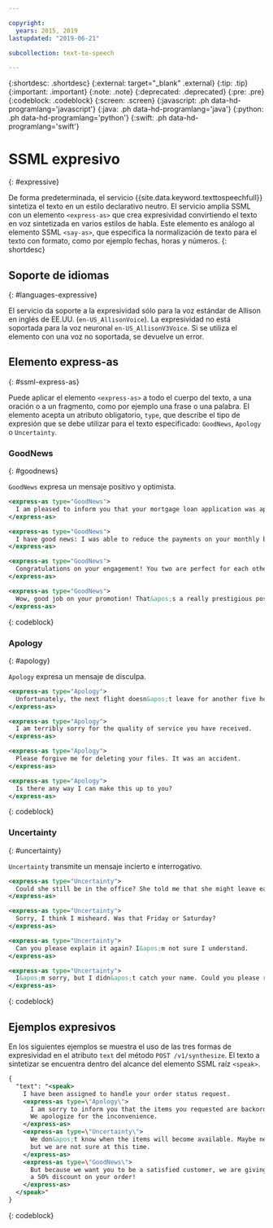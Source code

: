 ```yaml
---

copyright:
  years: 2015, 2019
lastupdated: "2019-06-21"

subcollection: text-to-speech

---
```


{:shortdesc: .shortdesc}
{:external: target="_blank" .external}
{:tip: .tip}
{:important: .important}
{:note: .note}
{:deprecated: .deprecated}
{:pre: .pre}
{:codeblock: .codeblock}
{:screen: .screen}
{:javascript: .ph data-hd-programlang='javascript'}
{:java: .ph data-hd-programlang='java'}
{:python: .ph data-hd-programlang='python'}
{:swift: .ph data-hd-programlang='swift'}

# SSML expresivo
{: #expressive}

De forma predeterminada, el servicio {{site.data.keyword.texttospeechfull}} sintetiza el texto en un estilo declarativo neutro. El servicio amplía SSML con un elemento `<express-as>` que crea expresividad convirtiendo el texto en voz sintetizada en varios estilos de habla. Este elemento es análogo al elemento SSML `<say-as>`, que especifica la normalización de texto para el texto con formato, como por ejemplo fechas, horas y números.
{: shortdesc}

## Soporte de idiomas
{: #languages-expressive}

El servicio da soporte a la expresividad sólo para la voz estándar de Allison en inglés de EE.UU. (`en-US_AllisonVoice`). La expresividad no está soportada para la voz neuronal `en-US_AllisonV3Voice`. Si se utiliza el elemento con una voz no soportada, se devuelve un error.

## Elemento express-as
{: #ssml-express-as}

Puede aplicar el elemento `<express-as>` a todo el cuerpo del texto, a una oración o a un fragmento, como por ejemplo una frase o una palabra. El elemento acepta un atributo obligatorio, `type`, que describe el tipo de expresión que se debe utilizar para el texto especificado: `GoodNews`, `Apology` o `Uncertainty`.

### GoodNews
{: #goodnews}

`GoodNews` expresa un mensaje positivo y optimista.

```xml
<express-as type="GoodNews">
  I am pleased to inform you that your mortgage loan application was approved.
</express-as>

<express-as type="GoodNews">
  I have good news: I was able to reduce the payments on your monthly bill!
</express-as>

<express-as type="GoodNews">
  Congratulations on your engagement! You two are perfect for each other!
</express-as>

<express-as type="GoodNews">
  Wow, good job on your promotion! That&apos;s a really prestigious position!
</express-as>
```
{: codeblock}

### Apology
{: #apology}

`Apology` expresa un mensaje de disculpa.

```xml
<express-as type="Apology">
  Unfortunately, the next flight doesn&apos;t leave for another five hours.
</express-as>

<express-as type="Apology">
  I am terribly sorry for the quality of service you have received.
</express-as>

<express-as type="Apology">
  Please forgive me for deleting your files. It was an accident.
</express-as>

<express-as type="Apology">
  Is there any way I can make this up to you?
</express-as>
```
{: codeblock}

### Uncertainty
{: #uncertainty}

`Uncertainty` transmite un mensaje incierto e interrogativo.

```xml
<express-as type="Uncertainty">
  Could she still be in the office? She told me that she might leave early.
</express-as>

<express-as type="Uncertainty">
  Sorry, I think I misheard. Was that Friday or Saturday?
</express-as>

<express-as type="Uncertainty">
  Can you please explain it again? I&apos;m not sure I understand.
</express-as>

<express-as type="Uncertainty">
  I&apos;m sorry, but I didn&apos;t catch your name. Could you please repeat it?
</express-as>
```
{: codeblock}

## Ejemplos expresivos

En los siguientes ejemplos se muestra el uso de las tres formas de expresividad en el atributo `text` del método `POST /v1/synthesize`. El texto a sintetizar se encuentra dentro del alcance del elemento SSML raíz `<speak>`.

```xml
{
  "text": "<speak>
    I have been assigned to handle your order status request.
    <express-as type=\"Apology\">
      I am sorry to inform you that the items you requested are backordered.
      We apologize for the inconvenience.
    </express-as>
    <express-as type=\"Uncertainty\">
      We don&apos;t know when the items will become available. Maybe next week,
      but we are not sure at this time.
    </express-as>
    <express-as type=\"GoodNews\">
      But because we want you to be a satisfied customer, we are giving you
      a 50% discount on your order!
    </express-as>
  </speak>"
}
```
{: codeblock}
